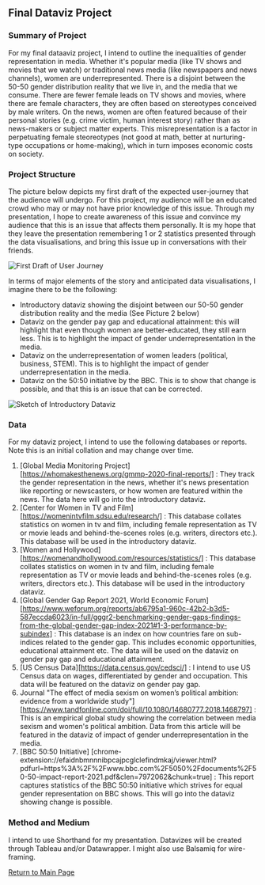 ## Final Dataviz Project

### Summary of Project

For my final dataaviz project, I intend to outline the inequalities of gender representation in media. Whether it's popular media (like TV shows and movies that we watch) or traditional news media (like newspapers and news channels), women are underrepresented. There is a disjoint between the 50-50 gender distribution reality that we live in, and the media that we consume. There are fewer female leads on TV shows and movies, where there are female characters, they are often based on stereotypes conceived by male writers. On the news, women are often featured because of their personal stories (e.g. crime victim, human interest story) rather than as news-makers or subject matter experts. This misrepresentation is a factor in perpetuating female steoreotypes (not good at math, better at nurturing-type occupations or home-making), which in turn imposes economic costs on society.

### Project Structure

The picture below depicts my first draft of the expected user-journey that the audience will undergo. For this project, my audience will be an educated crowd who may or may not have prior knowledge of this issue. Through my presentation, I hope to create awareness of this issue and convince my audience that this is an issue that affects them personally. It is my hope that they leave the presentation remembering 1 or 2 statistics presented through the data visualisations, and bring this issue up in conversations with their friends. 

![First Draft of User Journey](/women1.jpeg)

In terms of major elements of the story and anticipated data visualisations, I imagine there to be the following:

* Introductory dataviz showing the disjoint between our 50-50 gender distribution reality and the media (See Picture 2 below)
* Dataviz on the gender pay gap and educational attainment: this will highlight that even though women are better-educated, they still earn less. This is to highlight the impact of gender underrepresentation in the media. 
* Dataviz on the underrepresentation of women leaders (political, business, STEM). This is to highlight the impact of gender underrepresentation in the media.
* Dataviz on the 50:50 initiative by the BBC. This is to show that change is possible, and that this is an issue that can be corrected.

![Sketch of Introductory Dataviz](/women2.jpeg)

### Data

For my dataviz project, I intend to use the following databases or reports. Note this is an initial collation and may change over time.

1. [Global Media Monitoring Project][https://whomakesthenews.org/gmmp-2020-final-reports/] : They track the gender representation in the news, whether it's news presentation like reporting or newscasters, or how women are featured within the news. The data here will go into the introductory dataviz.
2. [Center for Women in TV and Film] [https://womenintvfilm.sdsu.edu/research/] : This database collates statistics on women in tv and film, including female representation as TV or movie leads and behind-the-scenes roles (e.g. writers, directors etc.). This database will be used in the introductory dataviz.
3. [Women and Hollywood][https://womenandhollywood.com/resources/statistics/] : This database collates statistics on women in tv and film, including female representation as TV or movie leads and behind-the-scenes roles (e.g. writers, directors etc.). This database will be used in the introductory dataviz.
4. [Global Gender Gap Report 2021, World Economic Forum][https://www.weforum.org/reports/ab6795a1-960c-42b2-b3d5-587eccda6023/in-full/gggr2-benchmarking-gender-gaps-findings-from-the-global-gender-gap-index-2021#1-3-performance-by-subindex] : This database is an index on how countries fare on sub-indices related to the gender gap. This includes economic opportunities, educational attainment etc. The data will be used on the dataviz on gender pay gap and educational attainment. 
5. [US Census Data][https://data.census.gov/cedsci/] : I intend to use US Census data on wages, differentiated by gender and occupation. This data will be featured on the dataviz on gender pay gap. 
6. Journal "The effect of media sexism on women’s political ambition: evidence from a worldwide study"][https://www.tandfonline.com/doi/full/10.1080/14680777.2018.1468797] : This is an empirical global study showing the correlation between media sexism and women's political ambition. Data from this article will be featured in the dataviz of impact of gender underrepresentation in the media.
7. [BBC 50:50 Initiative] [chrome-extension://efaidnbmnnnibpcajpcglclefindmkaj/viewer.html?pdfurl=https%3A%2F%2Fwww.bbc.com%2F5050%2Fdocuments%2F50-50-impact-report-2021.pdf&clen=7972062&chunk=true] : This report captures statistics of the BBC 50:50 initiative which strives for equal gender representation on BBC shows. This will go into the dataviz showing change is possible.

### Method and Medium

I intend to use Shorthand for my presentation. Datavizes will be created through Tableau and/or Datawrapper. I might also use Balsamiq for wire-framing. 

[Return to Main Page](/README.md)
